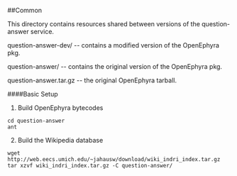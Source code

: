 ##Common

This directory contains resources shared between
versions of the question-answer service.

question-answer-dev/ -- contains a modified version of the OpenEphyra pkg.

question-answer/ -- contains the original version of the OpenEphyra pkg.

question-answer.tar.gz -- the original OpenEphyra tarball.

####Basic Setup

1) Build OpenEphyra bytecodes

```
cd question-answer
ant
```

2) Build the Wikipedia database

```
wget http://web.eecs.umich.edu/~jahausw/download/wiki_indri_index.tar.gz
tar xzvf wiki_indri_index.tar.gz -C question-answer/
```
